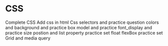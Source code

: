 # CSS
Complete CSS
Add css in html
Css selectors and practice question
colors and background and practice
box model and practice
font_display and practice
size postion and list property practice set 
float
flexBox practice set
Grid and media query

